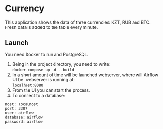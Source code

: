 # Currency
This application shows the data of three currencies: KZT, RUB and BTC. Fresh data is added to the table every minute.

## Launch
You need Docker to run and PostgreSQL. <br>
1) Being in the project directory, you need to write: <br>
```docker-compose up -d --build```
2) In a short amount of time will be launched webserver, where will Airflow UI be. webserver is running at: <br>
```localhost:8080```
3) From the UI you can start the process. 
4) To connect to a database: <br>
```
host: localhost
port: 3307
user: airflow
database: airflow
password: airflow
```